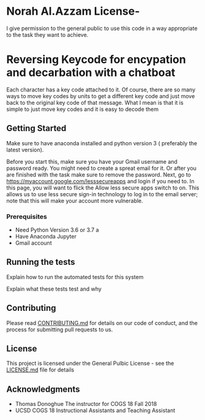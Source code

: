# Norah Al.Azzam License-
I give permission to the general public to use this code in a way appropriate to the task they want to achieve. 

# Reversing Keycode for encypation and decarbation with a chatboat 

Each character has a key code attached to it. Of course, there are so many ways to move key codes by units to get a different key code and just move back to the original key code of that message. What I mean is that it is simple to just move key codes and it is easy to decode them 

## Getting Started

Make sure to have anaconda installed and python version 3 ( preferably the latest version). 

Before you start this, make sure you have your Gmail username and password ready. You might need to create a spreat email for it. Or after you are finished with the task make sure to remove the password. 
Next, go to https://myaccount.google.com/lesssecureapps and login if you need to. In this page, you will want to flick the Allow less secure apps switch to on. This allows us to use less secure sign-in technology to log in to the email server; note that this will make your account more vulnerable.

### Prerequisites

* Need Python Version 3.6 or 3.7 a
* Have Anaconda Jupyter
* Gmail account



## Running the tests

Explain how to run the automated tests for this system



Explain what these tests test and why



## Contributing

Please read [CONTRIBUTING.md](https://gist.github.com/PurpleBooth/b24679402957c63ec426) for details on our code of conduct, and the process for submitting pull requests to us.

## License

This project is licensed under the General Pulbic License - see the [LICENSE.md](LICENSE.md) file for details

## Acknowledgments
* Thomas Donoghue The instructor for COGS 18 Fall 2018
* UCSD COGS 18 Instructional Assistants  and Teaching Assistant 

